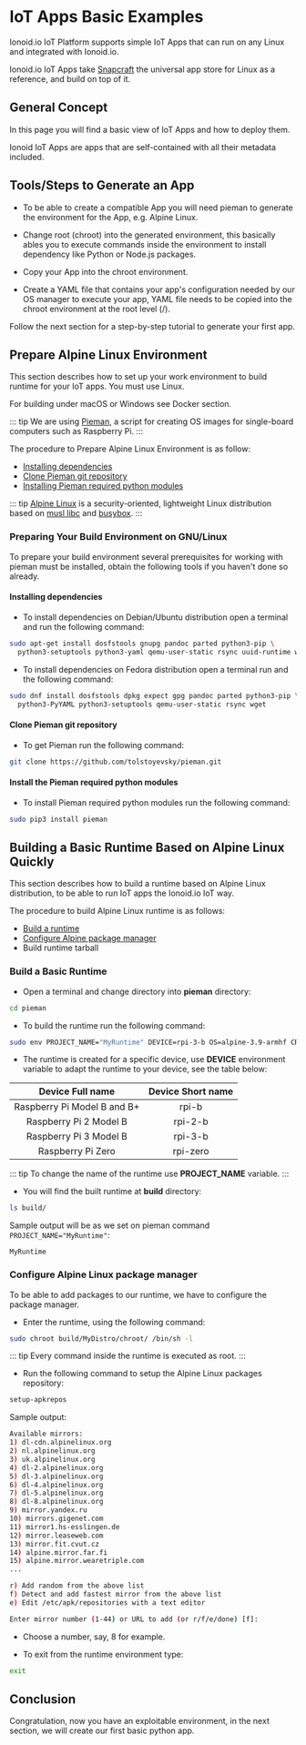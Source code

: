 #  IoT Apps Basic Examples

Ionoid.io IoT Platform supports simple IoT Apps that can run on any Linux and
integrated with Ionoid.io.

Ionoid.io IoT Apps take [Snapcraft](https://docs.snapcraft.io/) the universal
app store for Linux as a reference, and build on top of it.


## General Concept

In this page you will find a basic view of IoT Apps and how to deploy them.

Ionoid IoT Apps are apps that are self-contained with all their metadata
included.


## Tools/Steps to Generate an App

- To be able to create a compatible App you will need pieman to generate
the environment for the App, e.g. Alpine Linux.

- Change root (chroot) into the generated environment, this basically ables you
 to execute commands inside the environment to install dependency like Python
or Node.js packages.

- Copy your App into the chroot environment.

- Create a YAML file that contains your app's configuration needed by our OS
manager to execute your app, YAML file needs to be copied into the chroot
environment at the root level (/).

Follow the next section for a step-by-step tutorial to generate your first app.

## Prepare Alpine Linux Environment

This section describes how to set up your work environment to build runtime for
your IoT apps. You must use Linux.

For building under macOS or Windows see Docker section.

::: tip
We are using [Pieman](https://github.com/tolstoyevsky/pieman), a script for
creating OS images for single-board computers such as Raspberry Pi.
:::

The procedure to Prepare Alpine Linux Environment is as follow:

- [Installing dependencies](#installing-dependencies)
- [Clone Pieman git repository](#clone-pieman-git-repository)
- [Installing Pieman required python modules](#install-the-pieman-required-python-modules)

::: tip
[Alpine Linux](https://alpinelinux.org/) is a security-oriented, lightweight
Linux distribution based on [musl libc](https://www.musl-libc.org/) and
[busybox](https://www.busybox.net/).
:::

### Preparing Your Build Environment on GNU/Linux

To prepare your build environment several prerequisites for working with pieman
must be installed, obtain the following tools if you haven't done so already.


#### Installing dependencies

- To install dependencies on Debian/Ubuntu distribution open a terminal and run
the following command:

```bash
sudo apt-get install dosfstools gnupg pandoc parted python3-pip \
  python3-setuptools python3-yaml qemu-user-static rsync uuid-runtime wget whois
```

- To install dependencies on Fedora distribution open a terminal run and the
following command:

```bash
sudo dnf install dosfstools dpkg expect gpg pandoc parted python3-pip \
  python3-PyYAML python3-setuptools qemu-user-static rsync wget
```

#### Clone Pieman git repository

- To get Pieman run the following command:

```bash
git clone https://github.com/tolstoyevsky/pieman.git
```

#### Install the Pieman required python modules

- To install Pieman required python modules run the following command:

```bash
sudo pip3 install pieman
```

## Building a Basic Runtime Based on Alpine Linux Quickly

This section describes how to build a runtime based on Alpine Linux distribution,
to be able to run IoT apps the Ionoid.io IoT way.

The procedure to build Alpine Linux runtime is as follows:

- [Build a runtime](#build-a-basic-runtime)
- [Configure Alpine package manager](#configure-alpine-linux-package-manager)
- Build runtime tarball

### Build a Basic Runtime

- Open a terminal and change directory into **pieman** directory:

```bash
cd pieman
```
- To build the runtime run the following command:

```bash
sudo env PROJECT_NAME="MyRuntime" DEVICE=rpi-3-b OS=alpine-3.9-armhf CREATE_ONLY_CHROOT=true ./pieman.sh
```

- The runtime is created for a specific device, use **DEVICE** environment
variable to adapt the runtime to your device, see the table below:

| Device Full name            | Device Short name |
| :-------------------------: | :---------------: |
| Raspberry Pi Model B and B+ | rpi-b             |
| Raspberry Pi 2 Model B      | rpi-2-b           |
| Raspberry Pi 3 Model B      | rpi-3-b           |
| Raspberry Pi Zero           | rpi-zero          |

::: tip
To change the name of the runtime use **PROJECT_NAME** variable.
:::

- You will find the built runtime  at **build** directory:

```bash
ls build/
```

Sample output will be as we set on pieman command `PROJECT_NAME="MyRuntime"`:

```
MyRuntime
```

### Configure Alpine Linux package manager

To be able to add packages to our runtime, we have to configure the package
manager.

- Enter the runtime, using the following command:

```bash
sudo chroot build/MyDistro/chroot/ /bin/sh -l
```

::: tip
Every command inside the runtime is executed as root.
:::

- Run the following command to setup the Alpine Linux packages repository:

```bash
setup-apkrepos
```

Sample output:

```bash
Available mirrors:
1) dl-cdn.alpinelinux.org
2) nl.alpinelinux.org
3) uk.alpinelinux.org
4) dl-2.alpinelinux.org
5) dl-3.alpinelinux.org
6) dl-4.alpinelinux.org
7) dl-5.alpinelinux.org
8) dl-8.alpinelinux.org
9) mirror.yandex.ru
10) mirrors.gigenet.com
11) mirror1.hs-esslingen.de
12) mirror.leaseweb.com
13) mirror.fit.cvut.cz
14) alpine.mirror.far.fi
15) alpine.mirror.wearetriple.com
...

r) Add random from the above list
f) Detect and add fastest mirror from the above list
e) Edit /etc/apk/repositories with a text editor

Enter mirror number (1-44) or URL to add (or r/f/e/done) [f]:
```

- Choose a number, say, 8 for example.

- To exit from the runtime environment type:

```bash
exit
```

## Conclusion

Congratulation, now you have an exploitable environment, in the next section,
we will create our first basic python app.

<Content :page-key="getPageKey($site.pages, '/docs/_have-questions.html')" />
